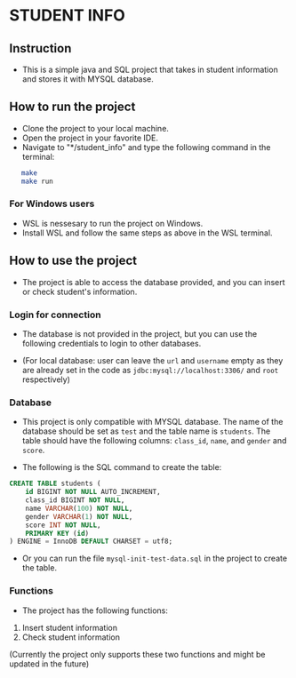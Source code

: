# STUDENT INFO

## Instruction

- This is a simple java and SQL project that takes in student information and stores it with MYSQL database.

## How to run the project

- Clone the project to your local machine.
- Open the project in your favorite IDE.
- Navigate to "*/student_info" and type the following command in the terminal:

```bash
   make 
   make run
```

### For Windows users

- WSL is nessesary to run the project on Windows.
- Install WSL and follow the same steps as above in the WSL terminal.

## How to use the project

- The project is able to access the database provided, and you can insert or check student's information.

### Login for connection

- The database is not provided in the project, but you can use the following credentials to login to other databases.

- (For local database: user can leave the  `url` and `username` empty as they are already set in the code as `jdbc:mysql://localhost:3306/` and `root` respectively)

### Database

- This project is only compatible with MYSQL database. The name of the database should be set as `test` and the table name is `students`. The table should have the following columns: `class_id`, `name`, and `gender` and `score`.

- The following is the SQL command to create the table:

```sql
CREATE TABLE students (
    id BIGINT NOT NULL AUTO_INCREMENT,
    class_id BIGINT NOT NULL,
    name VARCHAR(100) NOT NULL,
    gender VARCHAR(1) NOT NULL,
    score INT NOT NULL,
    PRIMARY KEY (id)
) ENGINE = InnoDB DEFAULT CHARSET = utf8;
```

- Or you can run the file `mysql-init-test-data.sql` in the project to create the table.

### Functions

- The project has the following functions:

1. Insert student information
2. Check student information

(Currently the project only supports these two functions and might be updated in the future)
